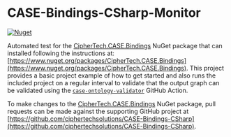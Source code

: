 # CASE-Bindings-CSharp-Monitor
[![Nuget](https://img.shields.io/nuget/v/CipherTech.CASE.Bindings?label=CipherTech.CASE.Bindings)](https://www.nuget.org/packages/CipherTech.CASE.Bindings)

Automated test for the [CipherTech.CASE.Bindings](https://www.nuget.org/packages/CipherTech.CASE.Bindings) NuGet package that can installed following the instructions at: [https://www.nuget.org/packages/CipherTech.CASE.Bindings](https://www.nuget.org/packages/CipherTech.CASE.Bindings). This project provides a basic project example of how to get started and also runs the included project on a regular interval to validate that the output graph can be validated using the [`case-ontology-validator`](https://github.com/marketplace/actions/case-ontology-validator) GitHub Action.

To make changes to the [CipherTech.CASE.Bindings](https://www.nuget.org/packages/CipherTech.CASE.Bindings) NuGet package, pull requests can be made against the supporting GitHub project at [https://github.com/ciphertechsolutions/CASE-Bindings-CSharp](https://github.com/ciphertechsolutions/CASE-Bindings-CSharp).
 




